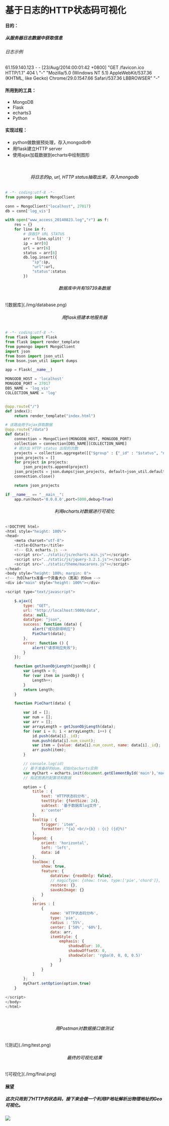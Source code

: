 # 基于日志的HTTP状态码可视化 


#### 目的：
##### 从服务器日志数据中获取信息
###### 日志示例
61.159.140.123 - - [23/Aug/2014:00:01:42 +0800] "GET /favicon.ico HTTP/1.1" 404 \ "-" "Mozilla/5.0 (Windows NT 5.1) AppleWebKit/537.36 (KHTML, like Gecko) Chrome/29.0.1547.66 Safari/537.36 LBBROWSER" "-"

#### 所用到的工具：
- MongoDB
- Flask
- echarts3 
- Python

#### 实现过程：
- python做数据预处理，存入mongodb中
- 用flask建立HTTP server
- 使用ajax加载数据到echarts中绘制图形

<br>
<h6 align="center" style = "color:black" >将日志的ip, url, HTTP status抽取出来，存入mongodb</h6>

```python
# -*- coding:utf-8 -*-
from pymongo import MongoClient

conn = MongoClient("localhost", 27017)
db = conn['log_vis']

with open("www_access_20140823.log","r") as f:
    res = {}
    for line in f:
        # 获取IP URL STATUS
        arr = line.split(' ')
        ip = arr[0]
        url = arr[6]
        status = arr[8]
        db.log.insert({
            "ip":ip,
            "url":url,
            "status":status
        })
```

<h6 align="center" style = "color:black" >数据库中共有19739条数据</h6>
![数据库](./img/database.png)

<h6 align="center" style = "color:black" >用flask搭建本地服务器</h6>

```python
# -*- coding:utf-8 -*-
from flask import Flask
from flask import render_template
from pymongo import MongoClient
import json
from bson import json_util
from bson.json_util import dumps

app = Flask(__name__)

MONGODB_HOST = 'localhost'
MONGODB_PORT = 27017
DBS_NAME = 'log_vis'
COLLECTION_NAME = 'log'


@app.route("/")
def index():
    return render_template("index.html")

# 该路由用于ajax获取数据
@app.route("/data")
def data():
    connection = MongoClient(MONGODB_HOST, MONGODB_PORT)
    collection = connection[DBS_NAME][COLLECTION_NAME]
    # 统计出 HTTP status 出现的次数
    projects = collection.aggregate([{"$group" : {"_id" : "$status", "num_count" : {"$sum" : 1}}}])
    json_projects = []
    for project in projects:
        json_projects.append(project)
    json_projects = json.dumps(json_projects, default=json_util.default)
    connection.close()

    return json_projects

if __name__ == "__main__":
    app.run(host='0.0.0.0',port=5000,debug=True)
```


<h6 align="center" style = "color:black" >利用echarts对数据进行可视化</h6>

```javascript
<!DOCTYPE html>
<html style="height: 100%">
<head>
    <meta charset="utf-8">
    <title>ECharts</title>
    <!-- 引入 echarts.js -->
    <script src="../static/js/echarts.min.js"></script>
    <script src="../static/js/jquery-3.2.1.js"></script>
    <script src="../static/theme/macarons.js"></script>
</head>
<body style="height: 100%; margin: 0">
<!-- 为ECharts准备一个具备大小（宽高）的Dom -->
<div id="main" style="height: 100%"></div>

<script type="text/javascript">

    $.ajax({
        type: "GET",
        url: "http://localhost:5000/data",
        data: null,
        dataType: "json",
        success: function (data) {
            alert("成功获得响应")
            PieChart(data);
        },
        error: function () {
            alert("请求响应失败");
        }
    });

    function getJsonObjLength(jsonObj) {
        var Length = 0;
        for (var item in jsonObj) {
            Length++;
        }
        return Length;
    }

    function PieChart(data) {

        var id = [];
        var num = [];
        var arr = [];
        var arrayLength = getJsonObjLength(data);
        for (var i = 0; i < arrayLength; i++) {
            id.push(data[i]._id);
            num.push(data[i].num_count);
            var item = {value: data[i].num_count, name: data[i]._id};
            arr.push(item);
        }

        // console.log(id)
        // 基于准备好的dom，初始化echarts实例
        var myChart = echarts.init(document.getElementById('main'),'macarons');
        // 指定图表的配置项和数据

        option = {
            title : {
                text: 'HTTP状态码分布',
                textStyle: {fontSize: 24},
                subtext: '基于数据库log文件',
                x:'center'
            },
            tooltip : {
                trigger: 'item',
                formatter: "{a} <br/>{b} : {c} ({d}%)"
            },
            legend: {
                orient: 'horizontal',
                left: 'left',
                data: id
            },
            toolbox: {
                show: true,
                feature: {
                    dataView: {readOnly: false},
                    // magicType: {show: true, type:['pie','chord']},
                    restore: {},
                    saveAsImage: {}
                }
            },
            series : [
                {
                    name: 'HTTP状态码分布',
                    type: 'pie',
                    radius : '55%',
                    center: ['50%', '60%'],
                    data: arr,
                    itemStyle: {
                        emphasis: {
                            shadowBlur: 10,
                            shadowOffsetX: 0,
                            shadowColor: 'rgba(0, 0, 0, 0.5)'
                        }
                    }
                }
            ]
        };
        myChart.setOption(option,true)
    }

</script>
</body>
</html>

```


<br>
<h6 align="center" style = "color:black" >用Postman对数据接口做测试</h6>
![测试](./img/test.png)

<h6 align="center" style = "color:black" >最终的可视化结果</h6>
![可视化](./img/final.png)


#### 展望
##### 这次只用到了HTTP的状态码，接下来会做一个利用IP地址解析出物理地址的Geo可视化。

![](test.jpg)
